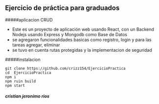 ## Ejercicio de práctica para graduados
#####aplicacion CRUD 
- Este es un proyecto de aplicación web usando React, con un Backend Nodejs usando Express y Mongodb como Base de Datos 
- se agregaron funcionalidades basicas como registro, login y para las tareas agregar, eliminar 
- se tuvo en cuenta rutas protegidas y la implementacion de seguridad  

#####instalacion   
```
git clone https://github.com/crizz154/EjercicioPractica
cd 	EjercicioPractica 
npm i
npm ruin build
npm start
``` 


##### cristian jeronimo rios
